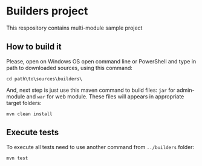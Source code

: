 # Builders project

This respository contains multi-module sample project

## How to build it

Please, open on Windows OS open command line or PowerShell and type in path to downloaded sources, using this command:

```
cd path\to\sources\builders\
```

And, next step is just use this maven command to build files: `jar` for admin-module and `war` for web module. These files 
will appears in appropriate target folders:

```
mvn clean install
```
## Execute tests

To execute all tests need to use another command from `../builders` folder:
```
mvn test
```